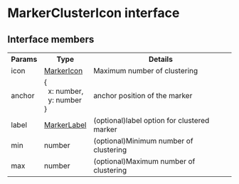 # MarkerClusterIcon interface


## Interface members

<table>
<tr>
  <th>Params</th>
  <th>Type</th>
  <th>Details</th>
</tr>
<tr>
  <td>icon</td>
  <td><a href="../markericon/README.md">MarkerIcon</a></td>
  <td>Maximum number of clustering</td>
</tr>
<tr>
  <td>anchor</td>
  <td>{<br>
&nbsp;&nbsp;x: number,<br>
&nbsp;&nbsp;y: number<br>
}</td>
  <td>anchor position of the marker</td>
</tr>
<tr>
  <td>label</td>
  <td><a href="../markerlabel/README.md">MarkerLabel</a></td>
  <td>(optional)label option for clustered marker</td>
</tr>
<tr>
  <td>min</td>
  <td>number</td>
  <td>(optional)Minimum number of clustering</td>
</tr>
<tr>
  <td>max</td>
  <td>number</td>
  <td>(optional)Maximum number of clustering</td>
</tr>
</table>
